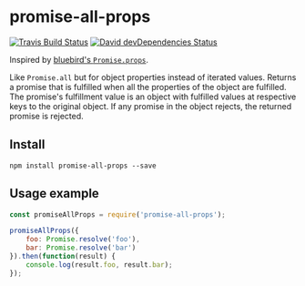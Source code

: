 # promise-all-props
[![Travis Build Status][travis-icon]][travis]
[![David devDependencies Status][david-dev-icon]][david-dev]

Inspired by [bluebird's `Promise.props`](http://bluebirdjs.com/docs/api/promise.props.html).

Like `Promise.all` but for object properties instead of iterated values. Returns a promise that is fulfilled when all the properties of the object are fulfilled. The promise's fulfillment value is an object with fulfilled values at respective keys to the original object. If any promise in the object rejects, the returned promise is rejected.

## Install
`npm install promise-all-props --save`

## Usage example
```js
const promiseAllProps = require('promise-all-props');

promiseAllProps({
    foo: Promise.resolve('foo'),
    bar: Promise.resolve('bar')
}).then(function(result) {
    console.log(result.foo, result.bar);
});
```

[travis]: https://travis-ci.org/Siilwyn/promise-all-props
[travis-icon]: https://img.shields.io/travis/Siilwyn/promise-all-props/master.svg?style=flat-square
[david-dev]: https://david-dm.org/Siilwyn/promise-all-props#info=devDependencies
[david-dev-icon]: https://img.shields.io/david/dev/Siilwyn/promise-all-props.svg?style=flat-square
